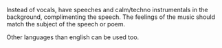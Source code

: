 Instead of vocals, have speeches and calm/techno instrumentals in the background, complimenting the speech. The feelings of the music should match the subject of the speech or poem.

Other languages than english can be used too.